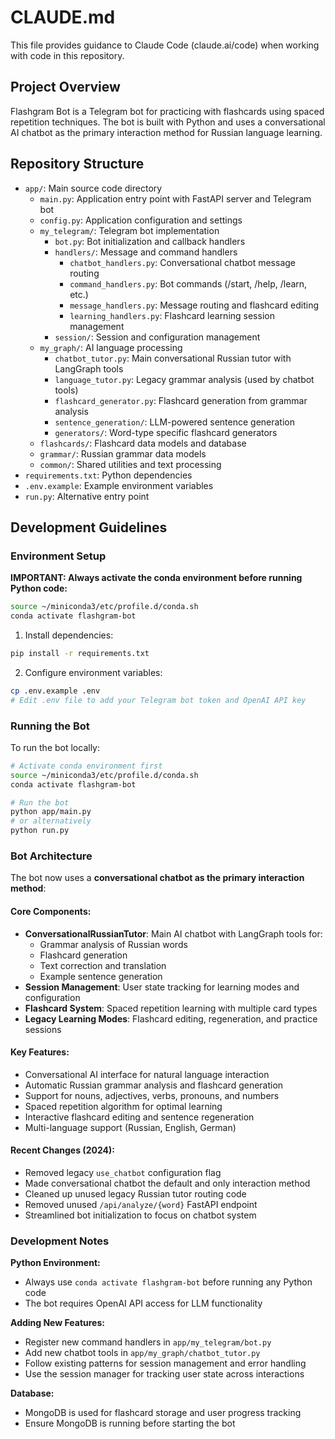# CLAUDE.md

This file provides guidance to Claude Code (claude.ai/code) when working with code in this repository.

## Project Overview

Flashgram Bot is a Telegram bot for practicing with flashcards using spaced repetition techniques. The bot is built with Python and uses a conversational AI chatbot as the primary interaction method for Russian language learning.

## Repository Structure

- `app/`: Main source code directory
  - `main.py`: Application entry point with FastAPI server and Telegram bot
  - `config.py`: Application configuration and settings
  - `my_telegram/`: Telegram bot implementation
    - `bot.py`: Bot initialization and callback handlers
    - `handlers/`: Message and command handlers
      - `chatbot_handlers.py`: Conversational chatbot message routing
      - `command_handlers.py`: Bot commands (/start, /help, /learn, etc.)
      - `message_handlers.py`: Message routing and flashcard editing
      - `learning_handlers.py`: Flashcard learning session management
    - `session/`: Session and configuration management
  - `my_graph/`: AI language processing
    - `chatbot_tutor.py`: Main conversational Russian tutor with LangGraph tools
    - `language_tutor.py`: Legacy grammar analysis (used by chatbot tools)
    - `flashcard_generator.py`: Flashcard generation from grammar analysis
    - `sentence_generation/`: LLM-powered sentence generation
    - `generators/`: Word-type specific flashcard generators
  - `flashcards/`: Flashcard data models and database
  - `grammar/`: Russian grammar data models
  - `common/`: Shared utilities and text processing
- `requirements.txt`: Python dependencies
- `.env.example`: Example environment variables
- `run.py`: Alternative entry point

## Development Guidelines

### Environment Setup

**IMPORTANT: Always activate the conda environment before running Python code:**

```bash
source ~/miniconda3/etc/profile.d/conda.sh
conda activate flashgram-bot
```

1. Install dependencies:
```bash
pip install -r requirements.txt
```

2. Configure environment variables:
```bash
cp .env.example .env
# Edit .env file to add your Telegram bot token and OpenAI API key
```

### Running the Bot

To run the bot locally:
```bash
# Activate conda environment first
source ~/miniconda3/etc/profile.d/conda.sh
conda activate flashgram-bot

# Run the bot
python app/main.py
# or alternatively
python run.py
```

### Bot Architecture

The bot now uses a **conversational chatbot as the primary interaction method**:

#### Core Components:
- **ConversationalRussianTutor**: Main AI chatbot with LangGraph tools for:
  - Grammar analysis of Russian words
  - Flashcard generation
  - Text correction and translation
  - Example sentence generation
- **Session Management**: User state tracking for learning modes and configuration
- **Flashcard System**: Spaced repetition learning with multiple card types
- **Legacy Learning Modes**: Flashcard editing, regeneration, and practice sessions

#### Key Features:
- Conversational AI interface for natural language interaction
- Automatic Russian grammar analysis and flashcard generation
- Support for nouns, adjectives, verbs, pronouns, and numbers
- Spaced repetition algorithm for optimal learning
- Interactive flashcard editing and sentence regeneration
- Multi-language support (Russian, English, German)

#### Recent Changes (2024):
- Removed legacy `use_chatbot` configuration flag
- Made conversational chatbot the default and only interaction method
- Cleaned up unused legacy Russian tutor routing code
- Removed unused `/api/analyze/{word}` FastAPI endpoint
- Streamlined bot initialization to focus on chatbot system

### Development Notes

**Python Environment:**
- Always use `conda activate flashgram-bot` before running any Python code
- The bot requires OpenAI API access for LLM functionality

**Adding New Features:**
- Register new command handlers in `app/my_telegram/bot.py`
- Add new chatbot tools in `app/my_graph/chatbot_tutor.py`
- Follow existing patterns for session management and error handling
- Use the session manager for tracking user state across interactions

**Database:**
- MongoDB is used for flashcard storage and user progress tracking
- Ensure MongoDB is running before starting the bot